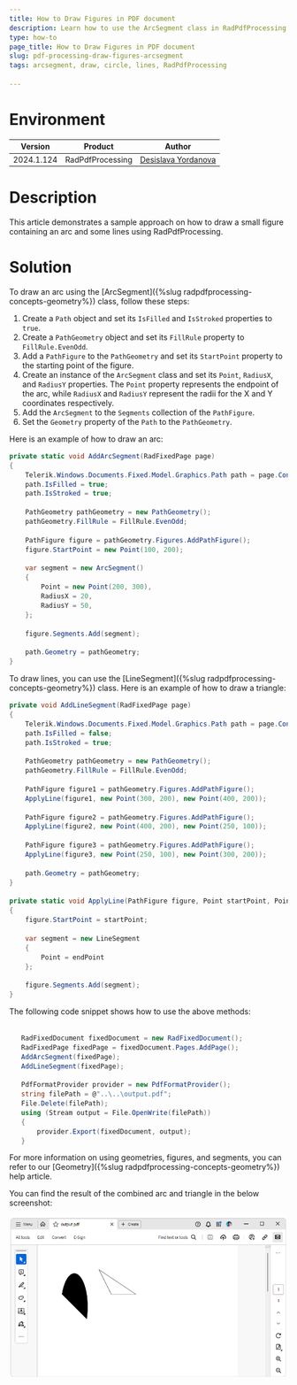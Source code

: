 ```yaml
---
title: How to Draw Figures in PDF document
description: Learn how to use the ArcSegment class in RadPdfProcessing to draw a part of a circle.
type: how-to
page_title: How to Draw Figures in PDF document
slug: pdf-processing-draw-figures-arcsegment
tags: arcsegment, draw, circle, lines, RadPdfProcessing

---
```

# Environment
| Version | Product | Author | 
| --- | --- | ---- | 
| 2024.1.124| RadPdfProcessing |[Desislava Yordanova](https://www.telerik.com/blogs/author/desislava-yordanova)| 

# Description

This article demonstrates a sample approach on how to draw a small figure containing an arc and some lines using RadPdfProcessing. 

# Solution

To draw an arc using the [ArcSegment]({%slug radpdfprocessing-concepts-geometry%}) class, follow these steps:

1. Create a `Path` object and set its `IsFilled` and `IsStroked` properties to `true`.
2. Create a `PathGeometry` object and set its `FillRule` property to `FillRule.EvenOdd`.
3. Add a `PathFigure` to the `PathGeometry` and set its `StartPoint` property to the starting point of the figure.
4. Create an instance of the `ArcSegment` class and set its `Point`, `RadiusX`, and `RadiusY` properties. The `Point` property represents the endpoint of the arc, while `RadiusX` and `RadiusY` represent the radii for the X and Y coordinates respectively.
5. Add the `ArcSegment` to the `Segments` collection of the `PathFigure`.
6. Set the `Geometry` property of the `Path` to the `PathGeometry`.

Here is an example of how to draw an arc:

```csharp
private static void AddArcSegment(RadFixedPage page)
{
    Telerik.Windows.Documents.Fixed.Model.Graphics.Path path = page.Content.AddPath();
    path.IsFilled = true;
    path.IsStroked = true;

    PathGeometry pathGeometry = new PathGeometry();
    pathGeometry.FillRule = FillRule.EvenOdd;

    PathFigure figure = pathGeometry.Figures.AddPathFigure();
    figure.StartPoint = new Point(100, 200);

    var segment = new ArcSegment()
    {
        Point = new Point(200, 300),
        RadiusX = 20,
        RadiusY = 50,
    };

    figure.Segments.Add(segment);

    path.Geometry = pathGeometry;
}
```

To draw lines, you can use the [LineSegment]({%slug radpdfprocessing-concepts-geometry%}) class. Here is an example of how to draw a triangle:

```csharp
private void AddLineSegment(RadFixedPage page)
{
    Telerik.Windows.Documents.Fixed.Model.Graphics.Path path = page.Content.AddPath();
    path.IsFilled = false;
    path.IsStroked = true;

    PathGeometry pathGeometry = new PathGeometry();
    pathGeometry.FillRule = FillRule.EvenOdd;

    PathFigure figure1 = pathGeometry.Figures.AddPathFigure();
    ApplyLine(figure1, new Point(300, 200), new Point(400, 200));

    PathFigure figure2 = pathGeometry.Figures.AddPathFigure();
    ApplyLine(figure2, new Point(400, 200), new Point(250, 100));

    PathFigure figure3 = pathGeometry.Figures.AddPathFigure();
    ApplyLine(figure3, new Point(250, 100), new Point(300, 200));

    path.Geometry = pathGeometry;
}

private static void ApplyLine(PathFigure figure, Point startPoint, Point endPoint)
{
    figure.StartPoint = startPoint;

    var segment = new LineSegment
    {
        Point = endPoint
    };

    figure.Segments.Add(segment);
}
```
The following code snippet shows how to use the above methods:

```csharp

   RadFixedDocument fixedDocument = new RadFixedDocument();
   RadFixedPage fixedPage = fixedDocument.Pages.AddPage();
   AddArcSegment(fixedPage);
   AddLineSegment(fixedPage);

   PdfFormatProvider provider = new PdfFormatProvider();
   string filePath = @"..\..\output.pdf";
   File.Delete(filePath);
   using (Stream output = File.OpenWrite(filePath))
   { 
       provider.Export(fixedDocument, output);
   }

```
For more information on using geometries, figures, and segments, you can refer to our [Geometry]({%slug radpdfprocessing-concepts-geometry%}) help article. 

You can find the result of the combined arc and triangle in the below screenshot:

![Draw figures](images/pdf-processing-draw-figures.png)   


